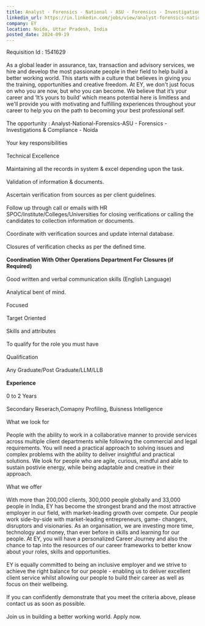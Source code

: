 ```yaml
---
title: Analyst - Forensics - National - ASU - Forensics - Investigations & Compliance - Noida
linkedin_url: https://in.linkedin.com/jobs/view/analyst-forensics-national-asu-forensics-investigations-compliance-noida-at-ey-4028229235?position=3&pageNum=0&refId=TbmlGnXPnGhBuzFITnrUHg%3D%3D&trackingId=w2poadUm54CMbdtYFjveaQ%3D%3D
company: EY
location: Noida, Uttar Pradesh, India
posted_date: 2024-09-19
---
```


<div class="description__text description__text--rich">
<section class="show-more-less-html" data-max-lines="5">
<div class="show-more-less-html__markup show-more-less-html__markup--clamp-after-5 relative overflow-hidden">
          Requisition Id : 1541629<br/><br/>As a global leader in assurance, tax, transaction and advisory services, we hire and develop the most passionate people in their field to help build a better working world. This starts with a culture that believes in giving you the training, opportunities and creative freedom. At EY, we don't just focus on who you are now, but who you can become. We believe that it’s your career and ‘It’s yours to build’ which means potential here is limitless and we'll provide you with motivating and fulfilling experiences throughout your career to help you on the path to becoming your best professional self.<br/><br/>The opportunity : Analyst-National-Forensics-ASU - Forensics - Investigations &amp; Compliance - Noida<br/><br/>Your key responsibilities<br/><br/>Technical Excellence<br/><br/>Maintaining all the records in system &amp; excel depending upon the task.<br/><br/>Validation of information &amp; documents.<br/><br/>Ascertain verification from sources as per client guidelines.<br/><br/>Follow up through call or emails with HR SPOC/Institute/Colleges/Universities for closing verifications or calling the candidates to collection information or documents.<br/><br/>Coordinate with verification sources and update internal database.<br/><br/>Closures of verification checks as per the defined time.<br/><br/><strong>Coordination With Other Operations Department For Closures (if Required)<br/><br/></strong>Good written and verbal communication skills (English Language)<br/><br/>Analytical bent of mind.<br/><br/>Focused<br/><br/>Target Oriented<br/><br/>Skills and attributes<br/><br/>To qualify for the role you must have<br/><br/>Qualification<br/><br/>Any Graduate/Post Graduate/LLM/LLB<br/><br/><strong>Experience<br/><br/></strong>0 to 2 Years<br/><br/>Secondary Reserach,Comapny Profiling, Buisness Intelligence<br/><br/>What we look for<br/><br/>People with the ability to work in a collaborative manner to provide services across multiple client departments while following the commercial and legal requirements. You will need a practical approach to solving issues and complex problems with the ability to deliver insightful and practical solutions. We look for people who are agile, curious, mindful and able to sustain postivie energy, while being adaptable and creative in their approach.<br/><br/>What we offer<br/><br/>With more than 200,000 clients, 300,000 people globally and 33,000 people in India, EY has become the strongest brand and the most attractive employer in our field, with market-leading growth over compete. Our people work side-by-side with market-leading entrepreneurs, game- changers, disruptors and visionaries. As an organisation, we are investing more time, technology and money, than ever before in skills and learning for our people. At EY, you will have a personalized Career Journey and also the chance to tap into the resources of our career frameworks to better know about your roles, skills and opportunities.<br/><br/>EY is equally committed to being an inclusive employer and we strive to achieve the right balance for our people - enabling us to deliver excellent client service whilst allowing our people to build their career as well as focus on their wellbeing.<br/><br/>If you can confidently demonstrate that you meet the criteria above, please contact us as soon as possible.<br/><br/>Join us in building a better working world. Apply now.
        </div>


<!-- --> </section>
</div>
